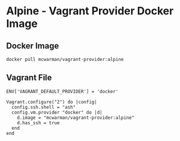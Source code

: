 # Alpine - Vagrant Provider Docker Image

## Docker Image
```
docker pull mcwarman/vagrant-provider:alpine
```

## Vagrant File
```
ENV['VAGRANT_DEFAULT_PROVIDER'] = 'docker'

Vagrant.configure("2") do |config|
  config.ssh.shell = "ash"
  config.vm.provider "docker" do |d|
    d.image = "mcwarman/vagrant-provider:alpine"
    d.has_ssh = true
  end
end
```

